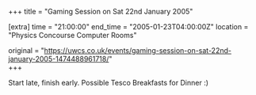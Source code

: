 +++
title = "Gaming Session on Sat 22nd January 2005"

[extra]
time = "21:00:00"
end_time = "2005-01-23T04:00:00Z"
location = "Physics Concourse Computer Rooms"

original = "https://uwcs.co.uk/events/gaming-session-on-sat-22nd-january-2005-1474488961718/"    
+++

Start late, finish early.  Possible Tesco Breakfasts for Dinner :)

